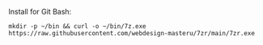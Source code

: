 Install for Git Bash:

```mkdir -p ~/bin && curl -o ~/bin/7z.exe https://raw.githubusercontent.com/webdesign-masteru/7zr/main/7zr.exe```
